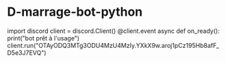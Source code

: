 # D-marrage-bot-python
import discord  client = discord.Client()  @client.event async def on_ready():     print("bot prêt à l'usage")  client.run("OTAyODQ3MTg3ODU4MzU4MzIy.YXkX9w.aroj1pCz195Hb8afF_D5e3J7EVQ")
